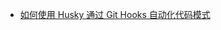 - [如何使用 Husky 通过 Git Hooks 自动化代码模式](https://medium.com/dextra-digital/como-automatizar-padr%C3%B5es-de-c%C3%B3digo-com-git-hooks-usando-husky-a066f4e60b0e)
